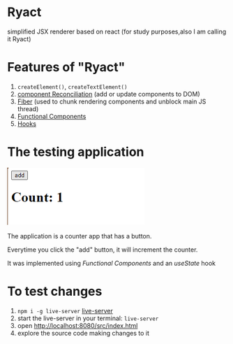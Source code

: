 # Ryact

simplified JSX renderer based on react (for study purposes,also I am calling it Ryact)

# Features of "Ryact"

1. `createElement()`, `createTextElement()`
2. [component Reconciliation](https://legacy.reactjs.org/docs/reconciliation.html) (add or update components to DOM)
3. [Fiber](https://github.com/acdlite/react-fiber-architecture) (used to chunk rendering components and unblock main JS thread)
4. [Functional Components](https://legacy.reactjs.org/docs/components-and-props.html#:~:text=on%20the%20screen.-,Function,-and%20Class%20Components)
5. [Hooks](https://legacy.reactjs.org/docs/hooks-rules.html#gatsby-focus-wrapper)

# The testing application

<img src="./assets/running-application.png" alt="counter-app"/>

The application is a counter app that has a button.

Everytime you click the "add" button, it will increment the counter.

It was implemented using _Functional Components_ and an _useState_ hook

# To test changes

1. `npm i -g live-server` [live-server](https://www.npmjs.com/package/live-server)
2. start the live-server in your terminal: `live-server`
3. open [http://localhost:8080/src/index.html](http://localhost:8080/src/index.html)
4. explore the source code making changes to it
